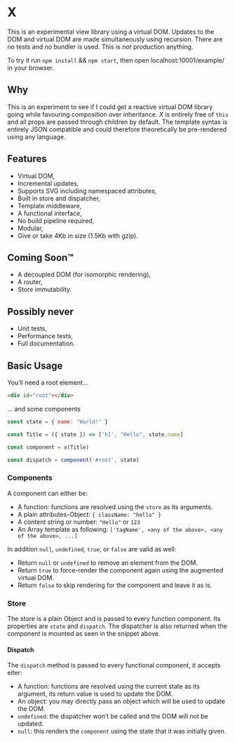 # X

This is an experimental view library using a virtual DOM. Updates to the DOM and virtual DOM are made simultaneously using recursion. There are no tests and no bundler is used. This is *not* production anything.

To try it run `npm install` && `npm start`, then open localhost:10001/example/ in your browser.

## Why
This is an experiment to see if I could get a reactive virtual DOM library going while favouring composition over inheritance. *X* is entirely free of `this` and all props are passed through children by default. The template syntax is entirely JSON compatible and could therefore theoretically be pre-rendered using any language.

## Features
- Virtual DOM,
- Incremental updates,
- Supports SVG including namespaced attributes,
- Built in store and dispatcher,
- Template middleware,
- A functional interface,
- No build pipeline required,
- Modular,
- Give or take 4Kb in size (1.5Kb with gzip).

## Coming Soon™
- A decoupled DOM (for isomorphic rendering),
- A router,
- Store immutability.

## Possibly never
- Unit tests,
- Performance tests,
- Full documentation.

## Basic Usage

You’ll need a root element...
```html
<div id="root"></div>
```
... and some components
```javascript
const state = { name: "World!" }

const Title = ({ state }) => ['h1', "Hello", state.name]

const component = x(Title)

const dispatch = component('#root', state)
```

### Components
A component can either be:
- A function: functions are resolved using the `store` as its arguments.
- A plain attributes-Object: `{ className: "hello" }`
- A content string or number: `"Hello"` or `123`
- An Array template as following: `['tagName', <any of the above>, <any of the above>, ...]`

In addition `null`, `undefined`, `true`, or `false` are valid as well:
- Return `null` or `undefined` to remove an element from the DOM.
- Return `true` to force-render the component again using the augmented virtual DOM.
- Return `false` to skip rendering for the component and leave it as is.

### Store
The store is a plain Object and is passed to every function component. Its properties are `state` and `dispatch`. The dispatcher is also returned when the component is mounted as seen in the snippet above.

#### Dispatch
The `dispatch` method is passed to every functional component, it accepts eiter:
- A function: functions are resolved using the current state as its argument, its return value is used to update the DOM.
- An object: you may directly pass an object which will be used to update the DOM.
- `undefined`: the dispatcher won’t be called and the DOM will not be updated.
- `null`: this renders the `component` using the state that it was initially given.